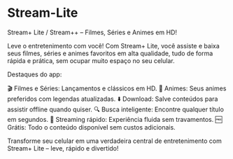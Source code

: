 # Stream-Lite
Stream+ Lite / Stream++ – Filmes, Séries e Animes em HD!

Leve o entretenimento com você! Com Stream+ Lite, você assiste e baixa seus filmes, séries e animes favoritos em alta qualidade, tudo de forma rápida e prática, sem ocupar muito espaço no seu celular.

Destaques do app:

🎬 Filmes e Séries: Lançamentos e clássicos em HD.
🌸 Animes: Seus animes preferidos com legendas atualizadas.
⬇️ Download: Salve conteúdos para assistir offline quando quiser.
🔍 Busca inteligente: Encontre qualquer título em segundos.
📲 Streaming rápido: Experiência fluida sem travamentos.
🆓 Grátis: Todo o conteúdo disponível sem custos adicionais.

Transforme seu celular em uma verdadeira central de entretenimento com Stream+ Lite – leve, rápido e divertido!
